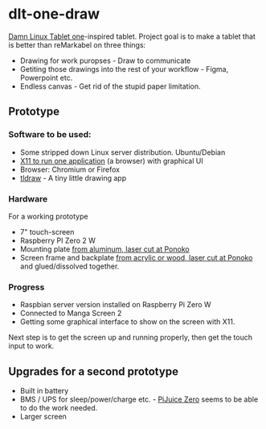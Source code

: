 # dlt-one-draw
[Damn Linux Tablet one](https://github.com/timonsku/Damn-Linux-Tablet-PCB-Design-Files/)-inspired tablet. Project goal is to make a tablet that is better than reMarkabel on three things:
* Drawing for work puropses - Draw to communicate
* Getiting those drawings into the rest of your workflow - Figma, Powerpoint etc.
* Endless canvas - Get rid of the stupid paper limitation.

## Prototype

### Software to be used:

* Some stripped down Linux server distribution. Ubuntu/Debian
* [X11 to run one application](https://raspberrypi.stackexchange.com/questions/11866/how-can-i-start-x11-only-for-a-single-application) (a browser) with graphical UI
* Browser: Chromium or Firefox
* [tldraw](https://github.com/tldraw/tldraw) - A tiny little drawing app

### Hardware

For a working prototype

* 7" touch-screen
* Raspberry PI Zero 2 W
* Mounting plate [from aluminum, laser cut at Ponoko](https://www.ponoko.com/materials?materialTypes=metal)
* Screen frame and backplate [from acrylic or wood, laser cut at Ponoko](https://www.ponoko.com/materials?materialTypes=plastic,wood) and glued/dissolved together.

### Progress

* Raspbian server version installed on Raspberry Pi Zero W
* Connected to Manga Screen 2
* Getting some graphical interface to show on the screen with X11.

Next step is to get the screen up and running properly, then get the touch input to work.

## Upgrades for a second prototype

* Built in battery
* BMS / UPS for sleep/power/charge etc. - [PiJuice Zero](https://uk.pi-supply.com/products/pijuice-zero) seems to be able to do the work needed.
* Larger screen

